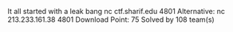 It all started with a leak bang
nc ctf.sharif.edu 4801 
Alternative: nc 213.233.161.38 4801
Download
Point: 75
Solved by 108 team(s)

